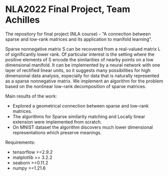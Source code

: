 # NLA2022 Final Project, Team Achilles
The repository for final project (NLA course) - "A connection between sparse and low-rank matrices and its application to manifold learning".

Sparse nonnegative matrix S can be recovered from a real-valued matrix L of significantly lower rank. Of particular interest is the setting where the positive elements of S encode the similarities of nearby points on a low dimensional manifold. It can be implemented by a neural network with one layer of rectified linear units, so it suggests many possibilities for high dimensional data analysis, especially for data that is naturally represented as a sparse nonnegative matrix. We implement an algorithm for the problem based on the nonlinear low-rank decomposition of sparse matrices.



Main results of the work:
- Explored a geometrical connection between sparse and low-rank matrices.
- The algorithms for Sparse similarity matching and Locally linear extension were implemented from scratch.
- On MNIST dataset the algorithm discovers much lower dimensional representations which preserve meanings.

Requirements:
- tensorflow >=2.9.2
- matplotlib >= 3.2.2
- seaborn >=0.11.2
- numpy >=1.21.6


